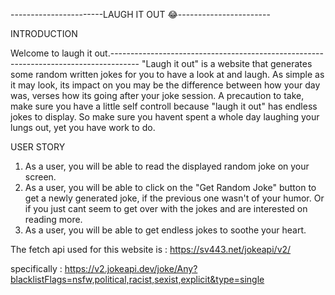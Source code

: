 -----------------------LAUGH IT OUT 😂-----------------------

INTRODUCTION

Welcome to laugh it out.-------------------------------------------------------------------------------------
"Laugh it out" is a website that generates some random written jokes for you to have a look at and laugh. As simple as it may look, its impact on you may be the difference between how your day was, verses how its going after your joke session. A precaution to take, make sure you have a little self controll because "laugh it out" has endless jokes to display. So make sure you havent spent a whole day laughing your lungs out, yet you have work to do.

USER STORY

1. As a user, you will be able to read the displayed random joke on your screen.
2. As a user, you will be able to click on the "Get Random Joke" button to get a newly generated joke, if the previous one wasn't of your humor. Or if you just cant seem to get over with the jokes and are interested on reading more.
3. As a user, you will be able to get endless jokes to soothe your heart.

The fetch api used for this website is 
: https://sv443.net/jokeapi/v2/

specifically
: https://v2.jokeapi.dev/joke/Any?blacklistFlags=nsfw,political,racist,sexist,explicit&type=single
